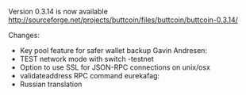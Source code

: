 Version 0.3.14 is now available
http://sourceforge.net/projects/buttcoin/files/buttcoin/buttcoin-0.3.14/

Changes:
* Key pool feature for safer wallet backup
Gavin Andresen:
* TEST network mode with switch -testnet
* Option to use SSL for JSON-RPC connections on unix/osx
* validateaddress RPC command
eurekafag:
* Russian translation
